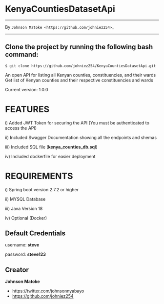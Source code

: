# KenyaCountiesDatasetApi

*****************************************************
By `Johnson Matoke <https://github.com/johniez254>`_
*****************************************************

## Clone the project by running the following bash command:

``` 
$ git clone https://github.com/johniez254/KenyaCountiesDatasetApi.git
```

An open API for listing all Kenyan counties, constituencies, and their wards
Get list of Kenyan counties and their respective constituencies and wards

Current version: 1.0.0

# FEATURES

i) Added JWT Token for securing the API (You must be authenticated to access the API)

ii) Included Swagger Documentation showing all the endpoints and shemas

iii) Included SQL file (**kenya_counties_db.sql**)

iv) Included dockerfile for easier deployment

# REQUIREMENTS

i)	Spring boot version 2.7.2 or higher

ii) MYSQL Database

iii) Java Version 18

iv) Optional (Docker)




## Default Credentials

username: **steve**

password: **steve123**



## Creator

**Johnson Matoke**

* <https://twitter.com/johnsonnyabayo>
* <https://github.com/johniez254>
